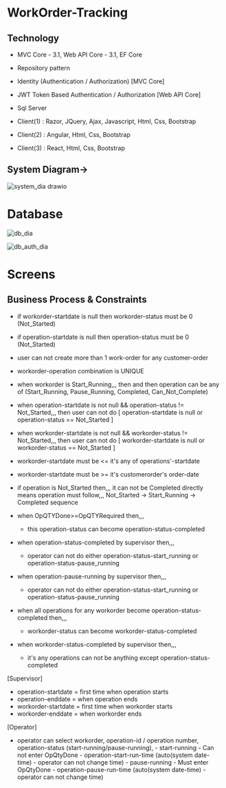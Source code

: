 # WorkOrder-Tracking

Technology
----------
- MVC Core - 3.1, Web API Core - 3.1, EF Core

- Repository pattern

- Identity (Authentication / Authorization) [MVC Core]

- JWT Token Based Authentication / Authorization [Web API Core]

- Sql Server

- Client(1) : Razor, JQuery, Ajax, Javascript, Html, Css, Bootstrap

- Client(2) : Angular, Html, Css, Bootstrap

- Client(3) : React, Html, Css, Bootstrap


## System Diagram->
![system_dia drawio](https://user-images.githubusercontent.com/26190114/166812919-f6e47ac9-df2c-43b4-9e4a-8368d8459e36.png)


# Database
![db_dia](https://user-images.githubusercontent.com/26190114/166802303-b1a54a9b-656e-46d7-91a6-9df148a7947d.PNG)

![db_auth_dia](https://user-images.githubusercontent.com/26190114/166802666-e5b50a14-5ca7-4bfe-a55a-b1bc5909b890.PNG)

# Screens



## Business Process & Constraints
* if workorder-startdate is null then workorder-status must be 0 (Not_Started)
* if operation-startdate is null then operation-status must be 0 (Not_Started)

* user can not create more than 1 work-order for any customer-order

* workorder-operation combination is UNIQUE

* when workorder is Start_Running,,, then and then 
	operation can be any of (Start_Running, Pause_Running, Completed, Can_Not_Complete) 

* when operation-startdate is not null && operation-status != Not_Started,,,
	then user can not do [ operation-startdate is null or operation-status == Not_Started ]

* when workorder-startdate is not null && workorder-status != Not_Started,,,
	then user can not do [ workorder-startdate is null or workorder-status == Not_Started ]

* workorder-startdate must be <= it's any of operations'-startdate

* workorder-startdate must be >= it's customerorder's order-date

* if operation is Not_Started then,,,
	it can not be Completed directly means operation must follow,,,
	Not_Started -> Start_Running -> Completed sequence

* when OpQTYDone>=OpQTYRequired then,,,
	- this operation-status can become operation-status-completed
* when operation-status-completed by supervisor then,,,
	- operator can not do either operation-status-start_running or operation-status-pause_running
* when operation-pause-running by supervisor then,,,
	- operator can not do either operation-status-start_running or operation-status-pause_running
* when all operations for any workorder become operation-status-completed then,,,
	- workorder-status can become workorder-status-completed
* when workorder-status-completed by supervisor then,,,
	- it's any operations can not be anything except operation-status-completed

[Supervisor]
- operation-startdate = first time when operation starts
- operation-enddate = when operation ends
- workorder-startdate = first time when workorder starts
- workorder-enddate = when workorder ends


[Operator]							
- operator can select 
	workorder, 
	operation-id / operation number,
	operation-status (start-running/pause-running),
		- start-running 
			- Can not enter OpQtyDone
			- operation-start-run-time (auto(system date-time) - operator can not change time)
		- pause-running 
			- Must enter OpQtyDone
			- operation-pause-run-time (auto(system date-time) - operator can not change time)
	
